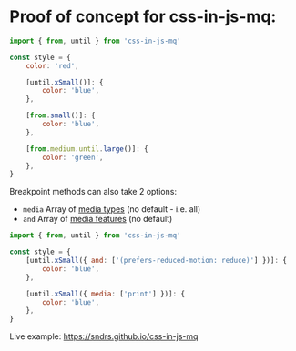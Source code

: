 # Proof of concept for css-in-js-mq:

```js
import { from, until } from 'css-in-js-mq'

const style = {
    color: 'red',

    [until.xSmall()]: {
        color: 'blue',
    },

    [from.small()]: {
        color: 'blue',
    },

    [from.medium.until.large()]: {
        color: 'green',
    },
}
```

Breakpoint methods can also take 2 options:
- `media` Array of [media types](https://developer.mozilla.org/en-US/docs/Web/CSS/Media_Queries/Using_media_queries#Media_types) (no default - i.e. all)
- `and` Array of [media features](https://developer.mozilla.org/en-US/docs/Web/CSS/Media_Queries/Using_media_queries#Media_features) (no default)

```js
import { from, until } from 'css-in-js-mq'

const style = {
    [until.xSmall({ and: ['(prefers-reduced-motion: reduce)'] })]: {
        color: 'blue',
    },

    [until.xSmall({ media: ['print'] })]: {
        color: 'blue',
    },
}
```

Live example: https://sndrs.github.io/css-in-js-mq
